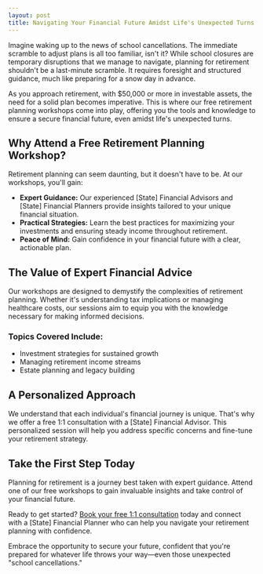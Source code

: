 ```yaml
---
layout: post
title: Navigating Your Financial Future Amidst Life's Unexpected Turns
---
```



Imagine waking up to the news of school cancellations. The immediate scramble to adjust plans is all too familiar, isn't it? While school closures are temporary disruptions that we manage to navigate, planning for retirement shouldn't be a last-minute scramble. It requires foresight and structured guidance, much like preparing for a snow day in advance.

As you approach retirement, with $50,000 or more in investable assets, the need for a solid plan becomes imperative. This is where our free retirement planning workshops come into play, offering you the tools and knowledge to ensure a secure financial future, even amidst life's unexpected turns.

## Why Attend a Free Retirement Planning Workshop?

Retirement planning can seem daunting, but it doesn't have to be. At our workshops, you'll gain:

- **Expert Guidance:** Our experienced [State] Financial Advisors and [State] Financial Planners provide insights tailored to your unique financial situation.
- **Practical Strategies:** Learn the best practices for maximizing your investments and ensuring steady income throughout retirement.
- **Peace of Mind:** Gain confidence in your financial future with a clear, actionable plan.

## The Value of Expert Financial Advice

Our workshops are designed to demystify the complexities of retirement planning. Whether it's understanding tax implications or managing healthcare costs, our sessions aim to equip you with the knowledge necessary for making informed decisions. 

### Topics Covered Include:
- Investment strategies for sustained growth
- Managing retirement income streams
- Estate planning and legacy building

## A Personalized Approach

We understand that each individual's financial journey is unique. That's why we offer a free 1:1 consultation with a [State] Financial Advisor. This personalized session will help you address specific concerns and fine-tune your retirement strategy.

## Take the First Step Today

Planning for retirement is a journey best taken with expert guidance. Attend one of our free workshops to gain invaluable insights and take control of your financial future. 

Ready to get started? [Book your free 1:1 consultation](https://workshopsforretirement.com) today and connect with a [State] Financial Planner who can help you navigate your retirement planning with confidence.

Embrace the opportunity to secure your future, confident that you're prepared for whatever life throws your way—even those unexpected "school cancellations."